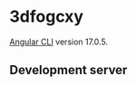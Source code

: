 # 3dfogcxy

[Angular CLI](https://github.com/angular/angular-cli) version 17.0.5.

## Development server

